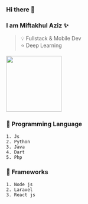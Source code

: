 ### Hi there 👋

### I am Miftakhul Aziz ✨ 

> 💡 Fullstack & Mobile Dev  
> ⭐ Deep Learning


<img float="right" margin-right="20em" height="150em" src="https://github-readme-stats.vercel.app/api?hide_border=false&username=mift019&theme=default&show_icons=true" />

### 🌱 Programming Language
```
1. Js
2. Python
3. Java
4. Dart
5. Php
```

### 🌱 Frameworks
```
1. Node js
2. Laravel
3. React js
```


<!--
**mift019/mift019** is a ✨ _special_ ✨ repository because its `README.md` (this file) appears on your GitHub profile.

Here are some ideas to get you started:

- 🔭 I’m currently working on ...
- 🌱 I’m currently learning ...
- 👯 I’m looking to collaborate on ...
- 🤔 I’m looking for help with ...
- 💬 Ask me about ...
- 📫 How to reach me: ...
- 😄 Pronouns: ...
- ⚡ Fun fact: ...

-->
